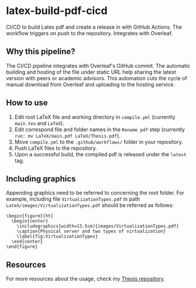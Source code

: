 # latex-build-pdf-cicd
CI/CD to build Latex pdf and create a release in with GitHub Actions. The workflow triggers on push to the repository. Integrates with Overleaf.

## Why this pipeline?

The CI/CD pipeline integrates with Overleaf's GitHub commit. The automatic building and hosting of the file under static URL help sharing the latest version with peers or academic advisors. This automation cuts the cycle of manual download from Overleaf and uploading to the hosting service.

## How to use

1. Edit root LaTeX file and working directory in `compile.yml` (currently `main.tex` and `LaTeX`).
2. Edit correspond file and folder names in the `Rename pdf` step (currently `run: mv LaTeX/main.pdf LaTeX/Thesis.pdf`).
3. Move `compile.yml` to the `.github/workflows/` folder in your repository.
4. Push LaTeX files to the repository.
5. Upon a successful build, the compiled pdf is released under the `latest` tag.

## Including graphics

Appending graphics need to be referred to concerning the root folder. For example, including file `VirtualizationTypes.pdf` in path `LateX/images/VirtualizationTypes.pdf` should be referred as follows:

    \begin{figure}[ht]
      \begin{center}
        \includegraphics[width=13.5cm]{images/VirtualizationTypes.pdf}
        \caption{Physical server and two types of virtualization}
        \label{fig:VirtualizationTypes}
      \end{center}
    \end{figure}

## Resources

For more resources about the usage, check my [Thesis repository](https://github.com/markkuleppala/Thesis).
